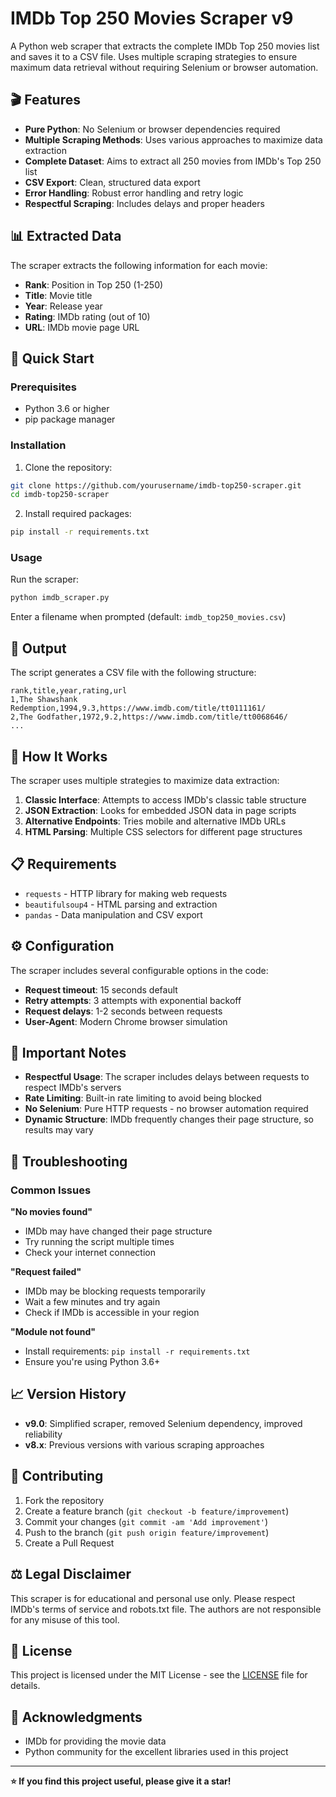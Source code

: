 # IMDb Top 250 Movies Scraper v9

A Python web scraper that extracts the complete IMDb Top 250 movies list and saves it to a CSV file. Uses multiple scraping strategies to ensure maximum data retrieval without requiring Selenium or browser automation.

## 🎬 Features

- **Pure Python**: No Selenium or browser dependencies required
- **Multiple Scraping Methods**: Uses various approaches to maximize data extraction
- **Complete Dataset**: Aims to extract all 250 movies from IMDb's Top 250 list
- **CSV Export**: Clean, structured data export
- **Error Handling**: Robust error handling and retry logic
- **Respectful Scraping**: Includes delays and proper headers

## 📊 Extracted Data

The scraper extracts the following information for each movie:

- **Rank**: Position in Top 250 (1-250)
- **Title**: Movie title
- **Year**: Release year
- **Rating**: IMDb rating (out of 10)
- **URL**: IMDb movie page URL

## 🚀 Quick Start

### Prerequisites

- Python 3.6 or higher
- pip package manager

### Installation

1. Clone the repository:
```bash
git clone https://github.com/yourusername/imdb-top250-scraper.git
cd imdb-top250-scraper
```

2. Install required packages:
```bash
pip install -r requirements.txt
```

### Usage

Run the scraper:
```bash
python imdb_scraper.py
```

Enter a filename when prompted (default: `imdb_top250_movies.csv`)

## 📁 Output

The script generates a CSV file with the following structure:

```csv
rank,title,year,rating,url
1,The Shawshank Redemption,1994,9.3,https://www.imdb.com/title/tt0111161/
2,The Godfather,1972,9.2,https://www.imdb.com/title/tt0068646/
...
```

## 🔧 How It Works

The scraper uses multiple strategies to maximize data extraction:

1. **Classic Interface**: Attempts to access IMDb's classic table structure
2. **JSON Extraction**: Looks for embedded JSON data in page scripts
3. **Alternative Endpoints**: Tries mobile and alternative IMDb URLs
4. **HTML Parsing**: Multiple CSS selectors for different page structures

## 📋 Requirements

- `requests` - HTTP library for making web requests
- `beautifulsoup4` - HTML parsing and extraction
- `pandas` - Data manipulation and CSV export

## ⚙️ Configuration

The scraper includes several configurable options in the code:

- **Request timeout**: 15 seconds default
- **Retry attempts**: 3 attempts with exponential backoff
- **Request delays**: 1-2 seconds between requests
- **User-Agent**: Modern Chrome browser simulation

## 🚨 Important Notes

- **Respectful Usage**: The scraper includes delays between requests to respect IMDb's servers
- **Rate Limiting**: Built-in rate limiting to avoid being blocked
- **No Selenium**: Pure HTTP requests - no browser automation required
- **Dynamic Structure**: IMDb frequently changes their page structure, so results may vary

## 🐛 Troubleshooting

### Common Issues

**"No movies found"**
- IMDb may have changed their page structure
- Try running the script multiple times
- Check your internet connection

**"Request failed"**
- IMDb may be blocking requests temporarily
- Wait a few minutes and try again
- Check if IMDb is accessible in your region

**"Module not found"**
- Install requirements: `pip install -r requirements.txt`
- Ensure you're using Python 3.6+

## 📈 Version History

- **v9.0**: Simplified scraper, removed Selenium dependency, improved reliability
- **v8.x**: Previous versions with various scraping approaches

## 🤝 Contributing

1. Fork the repository
2. Create a feature branch (`git checkout -b feature/improvement`)
3. Commit your changes (`git commit -am 'Add improvement'`)
4. Push to the branch (`git push origin feature/improvement`)
5. Create a Pull Request

## ⚖️ Legal Disclaimer

This scraper is for educational and personal use only. Please respect IMDb's terms of service and robots.txt file. The authors are not responsible for any misuse of this tool.

## 📄 License

This project is licensed under the MIT License - see the [LICENSE](LICENSE) file for details.

## 🙏 Acknowledgments

- IMDb for providing the movie data
- Python community for the excellent libraries used in this project

---

**⭐ If you find this project useful, please give it a star!**
